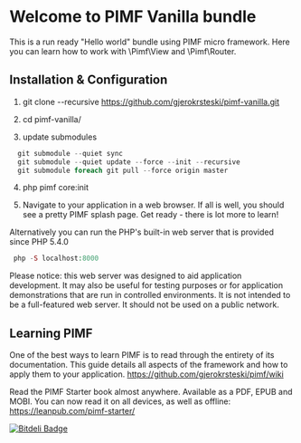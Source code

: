 Welcome to PIMF Vanilla bundle
==============================
This is a run ready "Hello world" bundle using PIMF micro framework. Here you can learn how to work with \Pimf\View and \Pimf\Router.

Installation & Configuration
----------------------------

1. git clone --recursive https://github.com/gjerokrsteski/pimf-vanilla.git

2. cd pimf-vanilla/

3. update submodules
```php  
  git submodule --quiet sync
  git submodule --quiet update --force --init --recursive
  git submodule foreach git pull --force origin master
```

4. php pimf core:init

5. Navigate to your application in a web browser. If all is well, you should see a pretty PIMF splash page. Get ready - there is lot more to learn!
          
Alternatively you can run the PHP's built-in web server that is provided since PHP 5.4.0
 
```php   
 php -S localhost:8000
```

Please notice: this web server was designed to aid application development. It may also be useful for testing purposes or for 
application demonstrations that are run in controlled environments. It is not intended to be a full-featured web server. 
It should not be used on a public network.

Learning PIMF
-------------
One of the best ways to learn PIMF is to read through the entirety of its documentation. This guide details all aspects of the framework and how to apply them to your application. https://github.com/gjerokrsteski/pimf/wiki

Read the PIMF Starter book almost anywhere. Available as a PDF, EPUB and MOBI. You can now read it on all devices, as well as offline: https://leanpub.com/pimf-starter/



[![Bitdeli Badge](https://d2weczhvl823v0.cloudfront.net/gjerokrsteski/pimf-vanilla/trend.png)](https://bitdeli.com/free "Bitdeli Badge")


